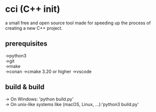 # cci (C++ init)
a small free and open source tool made for speeding up the process of creating a new C++ project.

## prerequisites
->python3<br>
->git<br>
->make<br>
->conan
->cmake 3.20 or higher
->vscode

## build & build
-> On Windows: 'python build.py'<br>
-> On unix-like systems like (macOS, Linux, ...):'python3 build.py'<br>
